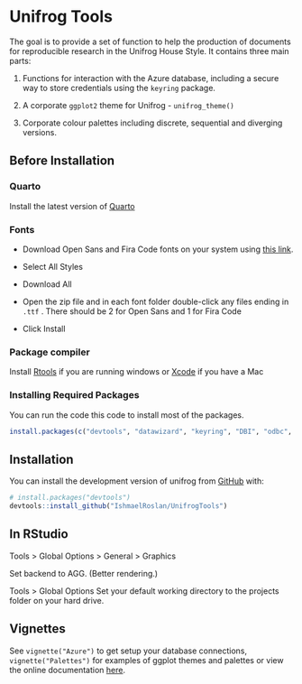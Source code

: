 
<!-- README.md is generated from README.Rmd. Please edit that file -->

# Unifrog Tools

<!-- badges: start -->
<!-- badges: end -->

The goal is to provide a set of function to help the production of
documents for reproducible research in the Unifrog House Style. It
contains three main parts:

1.  Functions for interaction with the Azure database, including a
    secure way to store credentials using the `keyring` package.

2.  A corporate `ggplot2` theme for Unifrog - `unifrog_theme()`

3.  Corporate colour palettes including discrete, sequential and
    diverging versions.

## Before Installation

### Quarto

Install the latest version of
[Quarto](https://quarto.org/docs/get-started/)

### Fonts

- Download Open Sans and Fira Code fonts on your system using [this
  link](https://fonts.google.com/share?selection.family=Fira%20Code:wght@300%7COpen%20Sans:ital,wght@0,300;0,400;0,500;0,600;0,700;0,800;1,300;1,400;1,500;1,600;1,700;1,800).

- Select All Styles

- Download All

- Open the zip file and in each font folder double-click any files
  ending in `.ttf` . There should be 2 for Open Sans and 1 for Fira Code

- Click Install

### Package compiler

Install
[Rtools](https://cran.r-project.org/bin/windows/Rtools/rtools42/files/rtools42-5355-5357.exe)
if you are running windows or
[Xcode](https://developer.apple.com/xcode/) if you have a Mac

### Installing Required Packages

You can run the code this code to install most of the packages.

``` r
install.packages(c("devtools", "datawizard", "keyring", "DBI", "odbc", "ggtext", "glue", "ragg", "tidyverse", "insight", "unikn"))
```

## Installation

You can install the development version of unifrog from
[GitHub](https://github.com/IshmaelRoslan/UnifrogTools) with:

``` r
# install.packages("devtools")
devtools::install_github("IshmaelRoslan/UnifrogTools")
```

## In RStudio

Tools \> Global Options \> General \> Graphics

Set backend to AGG. (Better rendering.)

Tools \> Global Options Set your default working directory to the
projects folder on your hard drive.

## Vignettes

See `vignette("Azure")` to get setup your database connections,
`vignette("Palettes")` for examples of ggplot themes and palettes or
view the online documentation
[here](https://ishmaelroslan.github.io/UnifrogTools/).
